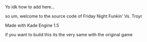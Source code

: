 Yo idk how to add here...

so um, welcome to the source code of Friday Night Funkin' Vs. Troyr

Made with Kade Engine 1.5

if you want to build this its the very same with the original game

